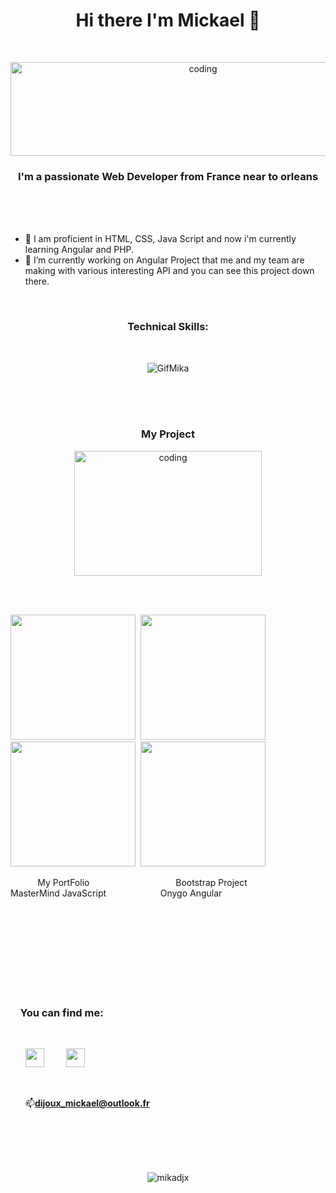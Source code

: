 
<h1 align="center">Hi there I'm Mickael 👋</h1>
<br><p align="center"><img alt="coding" width="600" height="150" src="https://zupimages.net/up/22/47/hxxm.jpg" alt="" /></p>
<h3 align="center">I'm a passionate Web Developer from France near to orleans</h3><br><br><br>
<ul>
<li> 🌱 I am proficient in HTML, CSS, Java Script and now i'm currently learning Angular and PHP.</li>
<li> 🔭 I’m currently working on Angular Project that me and my team are making with various interesting API and you can see this project down there.</li>
</ul>

<br><h3 align="center">Technical Skills:</h3><br>
<p align="center">
 <img src="https://zupimages.net/up/22/47/12n4.gif" alt="GifMika"/>
 </p>
<br><br><br><h3 align="center">My Project </h3>
<p align="center">
<img alt="coding" width="300" height="200" src="https://media.tenor.com/2uyENRmiUt0AAAAC/coding.gif">

<br><br><p align="left"> 
 <img src="https://zupimages.net/up/22/47/i5dq.jpg" width="200px" height="200px"/>&nbsp;
 <img src="https://zupimages.net/up/22/47/cmee.png" width="200px" height="200px"/>&nbsp;
 <img src="https://zupimages.net/up/22/47/imi6.png" width="200px" height="200px"/>&nbsp;
 <img src="https://zupimages.net/up/22/47/638l.png" width="200px" height="200px"/>&nbsp;
  </p>
  <a style="text-decoration:none" href="https://github.com/Mikadjx/portfolio1.git">&nbsp; &nbsp; &nbsp; &nbsp; &nbsp; &nbsp;My PortFolio</a>
  <a target=_blank style="text-decoration:none" href="https://mikadjx.github.io/Project_Bootstrap" target="_blank"> &nbsp; &nbsp; &nbsp; &nbsp; &nbsp; &nbsp; &nbsp; &nbsp; &nbsp; &nbsp; &nbsp; &nbsp;  &nbsp; &nbsp; &nbsp; &nbsp; &nbsp; Bootstrap Project</a>
    <a style="text-decoration:none"href="https://github.com/Mikadjx/MasterMind_JS.git">&nbsp; &nbsp; &nbsp; &nbsp; &nbsp; &nbsp; &nbsp; &nbsp; &nbsp;  &nbsp;  &nbsp; MasterMind JavaScript</a>
      <a style="text-decoration:none" href="https://mikadjx.github.io/Onygo_Project_Angular">&nbsp; &nbsp; &nbsp; &nbsp; &nbsp; &nbsp;  &nbsp; &nbsp; &nbsp; &nbsp; &nbsp;Onygo Angular</a>
        


<br><br><br><br><br><br><br><br><h3 align="left">&nbsp; &nbsp;&nbsp;You can find me:</h3><ul><br><p align="left"><a href="https://www.linkedin.com/in/mickael-dijoux-a58797252"><img src="https://zupimages.net/up/22/14/s2g7.png" width="30px"/></a> &nbsp; &nbsp; &nbsp; &nbsp;
<a href="https://twitter.com/Mickael_djx"><img src="https://zupimages.net/up/22/47/y776.png" width="30px"/></a><p align="left">
<br> <p align="left">📫**dijoux_mickael@outlook.fr**</p>
 </ul>
<br> 
<br>
 
<p align="center">
<br><br><img src="https://komarev.com/ghpvc/?username=mikadjx&label=Profile%20views&color=0e75b6&style=flat" alt="mikadjx"/></p>




